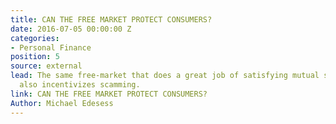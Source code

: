 ```yaml
---
title: CAN THE FREE MARKET PROTECT CONSUMERS?
date: 2016-07-05 00:00:00 Z
categories:
- Personal Finance
position: 5
source: external
lead: The same free-market that does a great job of satisfying mutual self-interests,
  also incentivizes scamming.
link: CAN THE FREE MARKET PROTECT CONSUMERS?
Author: Michael Edesess
---
```


